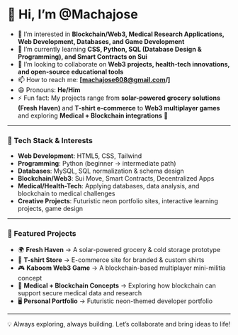 # 👋 Hi, I’m @Machajose  

- 👀 I’m interested in **Blockchain/Web3, Medical Research Applications, Web Development, Databases, and Game Development**  
- 🌱 I’m currently learning **CSS, Python, SQL (Database Design & Programming), and Smart Contracts on Sui**  
- 💞️ I’m looking to collaborate on **Web3 projects, health-tech innovations, and open-source educational tools**  
- 📫 How to reach me: **[machajose608@gmail.com/]**  
- 😄 Pronouns: **He/Him**  
- ⚡ Fun fact: My projects range from **solar-powered grocery solutions (Fresh Haven)** and **T-shirt e-commerce** to **Web3 multiplayer games** and exploring **Medical + Blockchain integrations** 🚀  

---

### 🔧 Tech Stack & Interests
- **Web Development**: HTML5, CSS, Tailwind  
- **Programming**: Python (beginner → intermediate path)  
- **Databases**: MySQL, SQL normalization & schema design  
- **Blockchain/Web3**: Sui Move, Smart Contracts, Decentralized Apps  
- **Medical/Health-Tech**: Applying databases, data analysis, and blockchain to medical challenges  
- **Creative Projects**: Futuristic neon portfolio sites, interactive learning projects, game design  

---

### 📂 Featured Projects
- 🌍 **Fresh Haven** → A solar-powered grocery & cold storage prototype  
- 👕 **T-shirt Store** → E-commerce site for branded & custom shirts  
- 🎮 **Kaboom Web3 Game** → A blockchain-based multiplayer mini-militia concept  
- 🏥 **Medical + Blockchain Concepts** → Exploring how blockchain can support secure medical data and research  
- 🖥 **Personal Portfolio** → Futuristic neon-themed developer portfolio  

---

💡 Always exploring, always building. Let’s collaborate and bring ideas to life!


<!---
Machajose/Machajose is a ✨ special ✨ repository because its `README.md` (this file) appears on your GitHub profile.
You can click the Preview link to take a look at your changes.
--->
